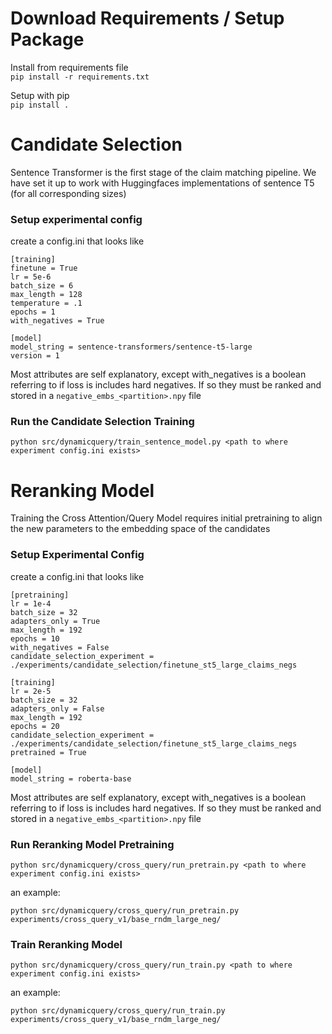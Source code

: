 # Download Requirements / Setup Package
Install from requirements file  
`pip install -r requirements.txt`

Setup with pip  
`pip install .`

# Candidate Selection
Sentence Transformer is the first stage of the claim matching pipeline. We have set it up to work with Huggingfaces implementations of sentence T5 (for all corresponding sizes)

### Setup experimental config
create a config.ini that looks like
```
[training]
finetune = True
lr = 5e-6
batch_size = 6
max_length = 128
temperature = .1
epochs = 1
with_negatives = True

[model]
model_string = sentence-transformers/sentence-t5-large
version = 1
```
Most attributes are self explanatory, except with_negatives is a boolean referring to if loss is includes hard negatives. If so they must be ranked and stored in a `negative_embs_<partition>.npy` file

### Run the Candidate Selection Training
```
python src/dynamicquery/train_sentence_model.py <path to where experiment config.ini exists>
```

# Reranking Model
Training the Cross Attention/Query Model requires initial pretraining to align the new parameters to the embedding space of the candidates

### Setup Experimental Config
create a config.ini that looks like
```
[pretraining]
lr = 1e-4
batch_size = 32
adapters_only = True
max_length = 192
epochs = 10
with_negatives = False
candidate_selection_experiment = ./experiments/candidate_selection/finetune_st5_large_claims_negs

[training]
lr = 2e-5
batch_size = 32
adapters_only = False
max_length = 192
epochs = 20
candidate_selection_experiment = ./experiments/candidate_selection/finetune_st5_large_claims_negs
pretrained = True

[model]
model_string = roberta-base
```
Most attributes are self explanatory, except with_negatives is a boolean referring to if loss is includes hard negatives. If so they must be ranked and stored in a `negative_embs_<partition>.npy` file

### Run Reranking Model Pretraining
```
python src/dynamicquery/cross_query/run_pretrain.py <path to where experiment config.ini exists>
```
an example:
```
python src/dynamicquery/cross_query/run_pretrain.py experiments/cross_query_v1/base_rndm_large_neg/
```


### Train Reranking Model
```
python src/dynamicquery/cross_query/run_train.py <path to where experiment config.ini exists>
```
an example:
```
python src/dynamicquery/cross_query/run_train.py experiments/cross_query_v1/base_rndm_large_neg/
```